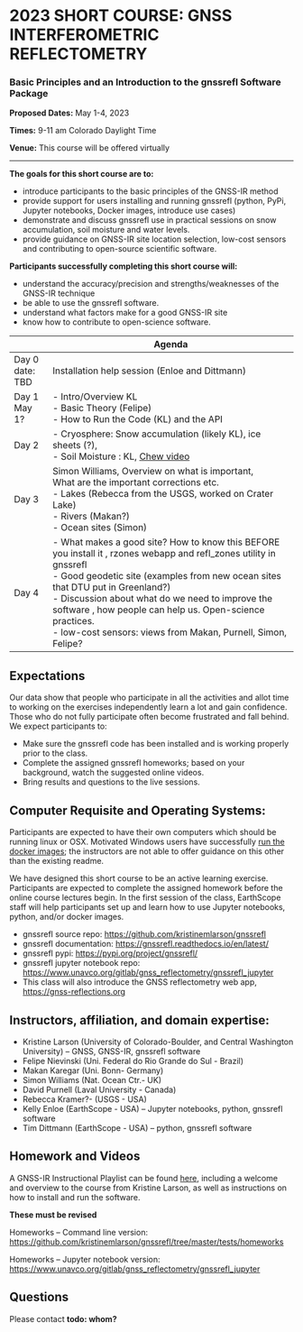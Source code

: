 # 2023 SHORT COURSE: GNSS INTERFEROMETRIC REFLECTOMETRY

### Basic Principles and an Introduction to the gnssrefl Software Package
**Proposed Dates:** May 1-4, 2023 

**Times:** 9-11 am Colorado Daylight Time

**Venue:** This course will be offered virtually

***

**The goals for this short course are to:**

- introduce participants to the basic principles of the GNSS-IR method
- provide support for users installing and running gnssrefl (python, PyPi, Jupyter notebooks, Docker images, introduce use cases)
- demonstrate and discuss gnssrefl use in practical sessions on snow accumulation, soil moisture and water levels.
- provide guidance on GNSS-IR site location selection, low-cost sensors and contributing to open-source scientific software. 

**Participants successfully completing this short course will:**

- understand the accuracy/precision and strengths/weaknesses of the GNSS-IR technique
- be able to use the gnssrefl software.
- understand what factors make for a good GNSS-IR site 
- know how to contribute to open-science software.

|                    | Agenda                                                                                                                                                                                                                                                                                                                                                                                  |
|--------------------|-----------------------------------------------------------------------------------------------------------------------------------------------------------------------------------------------------------------------------------------------------------------------------------------------------------------------------------------------------------------------------------------|
| Day 0<br>date: TBD | Installation help session (Enloe and Dittmann)                                                                                                                                                                                                                                                                                                                                          |
| Day 1<br>May 1?    | - Intro/Overview KL<br>- Basic Theory (Felipe) <br>- How to Run the Code (KL)  and the API                                                                                                                                                                                                                                                                 |
| Day 2              | - Cryosphere: Snow accumulation (likely KL), ice <br>sheets (?), <br>- Soil Moisture : KL, [Chew video](https://www.youtube.com/watch?v=ntnqD5O8LLo)                                                              |
| Day 3              | Simon Williams, Overview on what is important, <br>What are the important corrections etc.<br>- Lakes (Rebecca from the USGS, worked on Crater Lake) <br>- Rivers (Makan?) <br>- Ocean sites (Simon)                                                                                                                                                                                    |
| Day 4              | - What makes a good site? How to know this BEFORE you install it , rzones webapp and refl_zones utility in gnssrefl<br>- Good geodetic site (examples from new ocean sites that DTU put in Greenland?)<br>- Discussion about what do we need to improve the software , how people can help us. Open-science practices.<br>- low-cost sensors: views from Makan, Purnell, Simon, Felipe? |

## Expectations
Our data show that people who participate in all the activities and allot time to working 
on the exercises independently learn a lot and gain confidence. Those who do not fully participate often become frustrated and fall behind. We expect participants to:
* Make sure the gnssrefl code has been installed and is working properly prior to the class.
* Complete the assigned gnssrefl homeworks; based on your background, watch the suggested online videos.
* Bring results and questions to the live sessions.

## Computer Requisite and Operating Systems:
Participants are expected to have their own computers which should be running linux or OSX.
Motivated Windows users have successfully [run the docker images](https://gnssrefl.readthedocs.io/en/latest/pages/docker_cl_instructions.html#for-windows-users); the instructors are not able to offer guidance on this other than the existing readme.

We have designed this short course to be an active learning exercise. Participants are expected to complete the assigned homework before the online course lectures begin. In the first session of the class, EarthScope staff will help participants set up and learn how to use Jupyter notebooks, python, and/or docker images.  

* gnssrefl source repo: https://github.com/kristinemlarson/gnssrefl
* gnssrefl documentation: https://gnssrefl.readthedocs.io/en/latest/
* gnssrefl pypi: https://pypi.org/project/gnssrefl/
* gnssrefl jupyter notebook repo: https://www.unavco.org/gitlab/gnss_reflectometry/gnssrefl_jupyter
* This class will also introduce the GNSS reflectometry web app, https://gnss-reflections.org

## Instructors, affiliation, and domain expertise:  
* Kristine Larson (University of Colorado-Boulder, and Central Washington University) – GNSS, GNSS-IR, gnssrefl software
* Felipe Nievinski (Uni. Federal do Rio Grande do Sul - Brazil)
* Makan Karegar (Uni. Bonn- Germany)
* Simon Williams (Nat. Ocean Ctr.- UK) 
* David Purnell (Laval University - Canada)
* Rebecca Kramer?- (USGS - USA)
* Kelly Enloe (EarthScope - USA) – Jupyter notebooks, python, gnssrefl software
* Tim Dittmann (EarthScope - USA) – python, gnssrefl software

## Homework and Videos
A GNSS-IR Instructional Playlist can be found [here](https://www.youtube.com/playlist?list=PL9KIPkLxL-c_d-NlNsaoGgScWqSxxUB5n), including a 
welcome and overview to the course from Kristine Larson, as well as instructions on how to install and run the software.


**These must be revised**

Homeworks – Command line version:
https://github.com/kristinemlarson/gnssrefl/tree/master/tests/homeworks

Homeworks – Jupyter notebook version:
https://www.unavco.org/gitlab/gnss_reflectometry/gnssrefl_jupyter

## Questions
Please contact **todo: whom?**

